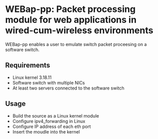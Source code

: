 # WEBap-pp: Packet processing module for web applications in wired-cum-wireless environments

WEBap-pp enables a user to emulate switch packet proceesing on a software switch.

## Requirements
* Linux kernel 3.18.11
* Software switch with multiple NICs
* At least two servers connected to the software switch

## Usage
* Build the source as a Linux kernel module
* Configure ipv4_forwarding in Linux
* Configure IP address of each eth port
* Insert the moudle into the kernel
